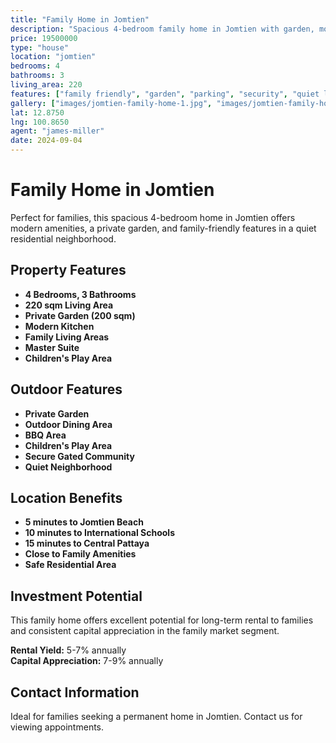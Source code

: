 ```yaml
---
title: "Family Home in Jomtien"
description: "Spacious 4-bedroom family home in Jomtien with garden, modern amenities, and family-friendly features in quiet residential neighborhood."
price: 19500000
type: "house"
location: "jomtien"
bedrooms: 4
bathrooms: 3
living_area: 220
features: ["family friendly", "garden", "parking", "security", "quiet location", "modern amenities"]
gallery: ["images/jomtien-family-home-1.jpg", "images/jomtien-family-home-2.jpg", "images/jomtien-family-home-3.jpg"]
lat: 12.8750
lng: 100.8650
agent: "james-miller"
date: 2024-09-04
---
```


# Family Home in Jomtien

Perfect for families, this spacious 4-bedroom home in Jomtien offers modern amenities, a private garden, and family-friendly features in a quiet residential neighborhood.

## Property Features

- **4 Bedrooms, 3 Bathrooms**
- **220 sqm Living Area**
- **Private Garden (200 sqm)**
- **Modern Kitchen**
- **Family Living Areas**
- **Master Suite**
- **Children's Play Area**

## Outdoor Features

- **Private Garden**
- **Outdoor Dining Area**
- **BBQ Area**
- **Children's Play Area**
- **Secure Gated Community**
- **Quiet Neighborhood**

## Location Benefits

- **5 minutes to Jomtien Beach**
- **10 minutes to International Schools**
- **15 minutes to Central Pattaya**
- **Close to Family Amenities**
- **Safe Residential Area**

## Investment Potential

This family home offers excellent potential for long-term rental to families and consistent capital appreciation in the family market segment.

**Rental Yield:** 5-7% annually  
**Capital Appreciation:** 7-9% annually

## Contact Information

Ideal for families seeking a permanent home in Jomtien. Contact us for viewing appointments.
